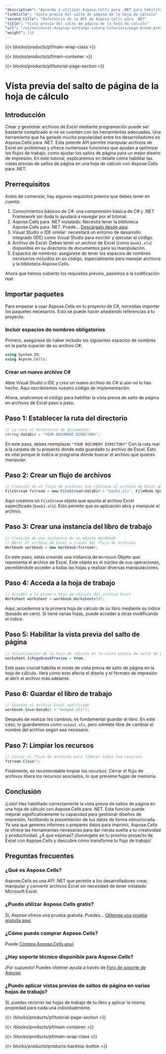 ```yaml
---
"description": "Aprenda a utilizar Aspose.Cells para .NET para habilitar vistas previas de saltos de página en hojas de cálculo de Excel a través de un sencillo tutorial paso a paso."
"linktitle": "Vista previa del salto de página de la hoja de cálculo"
"second_title": "Referencia de la API de Aspose.Cells para .NET"
"title": "Vista previa del salto de página de la hoja de cálculo"
"url": "/es/net/excel-display-settings-csharp-tutorials/page-break-preview-of-worksheet/"
"weight": 110
---
```


{{< blocks/products/pf/main-wrap-class >}}

{{< blocks/products/pf/main-container >}}

{{< blocks/products/pf/tutorial-page-section >}}

# Vista previa del salto de página de la hoja de cálculo

## Introducción

Crear y gestionar archivos de Excel mediante programación puede ser bastante complicado si no se cuentan con las herramientas adecuadas. Una herramienta que ha ganado mucha popularidad entre los desarrolladores es Aspose.Cells para .NET. Esta potente API permite manipular archivos de Excel sin problemas y ofrece numerosas funciones que ayudan a optimizar los flujos de trabajo, como ajustar los saltos de página para un mejor diseño de impresión. En este tutorial, explicaremos en detalle cómo habilitar las vistas previas de saltos de página en una hoja de cálculo con Aspose.Cells para .NET.

## Prerrequisitos

Antes de comenzar, hay algunos requisitos previos que debes tener en cuenta:

1. Conocimientos básicos de C#: una comprensión básica de C# y .NET Framework sin duda lo ayudará a navegar por el tutorial.
2. Aspose.Cells para .NET instalado: Necesita tener la biblioteca Aspose.Cells para .NET. Puede... [Descárgalo desde aquí](https://releases.aspose.com/cells/net/).
3. Visual Studio o IDE similar: necesitará un entorno de desarrollo integrado (IDE) como Visual Studio para escribir y ejecutar el código.
4. Archivo de Excel: Debes tener un archivo de Excel (como `book1.xls`) disponible en su directorio de documentos para su manipulación.
5. Espacios de nombres: asegúrese de tener los espacios de nombres necesarios incluidos en su código, especialmente para manejar archivos y la biblioteca Aspose.Cells.

Ahora que hemos cubierto los requisitos previos, pasemos a la codificación real.

## Importar paquetes

Para empezar a usar Aspose.Cells en tu proyecto de C#, necesitas importar los paquetes necesarios. Esto se puede hacer añadiendo referencias a tu proyecto.

### Incluir espacios de nombres obligatorios

Primero, asegúrese de haber incluido los siguientes espacios de nombres en la parte superior de su archivo C#:

```csharp
using System.IO;
using Aspose.Cells;
```

### Crear un nuevo archivo C#

Abre Visual Studio o IDE y crea un nuevo archivo de C# si aún no lo has hecho. Aquí escribiremos nuestro código de implementación.


Ahora, analicemos el código para habilitar la vista previa de salto de página en archivos de Excel paso a paso.

## Paso 1: Establecer la ruta del directorio

```csharp
// La ruta al directorio de documentos.
string dataDir = "YOUR DOCUMENT DIRECTORY";
```

En este paso, debes reemplazar `"YOUR DOCUMENT DIRECTORY"` Con la ruta real a la carpeta de tu proyecto donde está guardado tu archivo de Excel. Esto es vital porque le indica al programa dónde buscar el archivo que quieres manipular.

## Paso 2: Crear un flujo de archivos

```csharp
// Creación de un flujo de archivos que contiene el archivo de Excel que se abrirá
FileStream fstream = new FileStream(dataDir + "book1.xls", FileMode.Open);
```

Aquí creamos un `FileStream` objeto que apunta al archivo Excel especificado (`book1.xls`). Esto permite que su aplicación abra y manipule el archivo.

## Paso 3: Crear una instancia del libro de trabajo

```csharp
// Creación de una instancia de un objeto Workbook
// Abrir el archivo de Excel a través del flujo de archivos
Workbook workbook = new Workbook(fstream);
```

En este paso, estás creando una instancia de `Workbook` Objeto que representa el archivo de Excel. Este objeto es el núcleo de sus operaciones, permitiéndole acceder a todas las hojas y realizar diversas manipulaciones.

## Paso 4: Acceda a la hoja de trabajo

```csharp
// Acceder a la primera hoja de cálculo del archivo Excel
Worksheet worksheet = workbook.Worksheets[0];
```

Aquí, accedemos a la primera hoja de cálculo de su libro mediante su índice (basado en cero). Si tiene varias hojas, puede acceder a otras modificando el índice.

## Paso 5: Habilitar la vista previa del salto de página

```csharp
// Visualización de la hoja de cálculo en la vista previa de salto de página
worksheet.IsPageBreakPreview = true;
```

Este paso crucial habilita el modo de vista previa de salto de página en la hoja de cálculo. Verá cómo esto afecta el diseño y el formato de impresión al abrir el archivo más adelante.

## Paso 6: Guardar el libro de trabajo

```csharp
// Guardar el archivo Excel modificado
workbook.Save(dataDir + "output.xls");
```

Después de realizar los cambios, es fundamental guardar el libro. En este caso, lo guardaremos como `output.xls`, pero siéntete libre de cambiar el nombre del archivo según sea necesario.

## Paso 7: Limpiar los recursos

```csharp
// Cerrar el flujo de archivos para liberar todos los recursos
fstream.Close();
```

Finalmente, es recomendable limpiar los recursos. Cerrar el flujo de archivos libera los recursos asociados, lo que previene fugas de memoria.

## Conclusión

¡Listo! Has habilitado correctamente la vista previa de saltos de página en una hoja de cálculo con Aspose.Cells para .NET. Esta función puede mejorar significativamente tu capacidad para gestionar diseños de impresión, facilitando la presentación de tus datos de forma estructurada. Ya sea que generes informes o prepares datos para imprimir, Aspose.Cells te ofrece las herramientas necesarias para dar rienda suelta a tu creatividad y productividad. ¿A qué esperas? ¡Sumérgete en tu próximo proyecto de Excel con Aspose.Cells y descubre cómo transforma tu flujo de trabajo!

## Preguntas frecuentes

### ¿Qué es Aspose.Cells?
Aspose.Cells es una API .NET que permite a los desarrolladores crear, manipular y convertir archivos Excel sin necesidad de tener instalado Microsoft Excel.

### ¿Puedo utilizar Aspose.Cells gratis?
Sí, Aspose ofrece una prueba gratuita. Puedes... [Obtenga una prueba gratuita aquí](https://releases.aspose.com/).

### ¿Cómo puedo comprar Aspose.Cells?
Puede [Compra Aspose.Cells aquí](https://purchase.aspose.com/buy).

### ¿Hay soporte técnico disponible para Aspose.Cells?
¡Por supuesto! Puedes obtener ayuda a través de [Foro de soporte de Aspose](https://forum.aspose.com/c/cells/9).

### ¿Puedo aplicar vistas previas de saltos de página en varias hojas de trabajo?
Sí, puedes recorrer las hojas de trabajo de tu libro y aplicar la misma propiedad para cada una individualmente.

{{< /blocks/products/pf/tutorial-page-section >}}

{{< /blocks/products/pf/main-container >}}

{{< /blocks/products/pf/main-wrap-class >}}

{{< blocks/products/products-backtop-button >}}